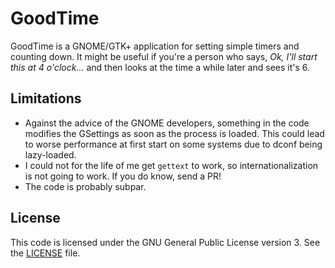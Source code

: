 # GoodTime
GoodTime is a GNOME/GTK+ application for setting simple timers and counting
down. It might be useful if you're a person who says, *Ok, I'll start this at
4 o'clock...* and then looks at the time a while later and sees it's 6.

## Limitations
* Against the advice of the GNOME developers, something in the code modifies the
  GSettings as soon as the process is loaded. This could lead to worse
  performance at first start on some systems due to dconf being lazy-loaded.
* I could not for the life of me get `gettext` to work, so internationalization
  is not going to work. If you do know, send a PR!
* The code is probably subpar.

## License
This code is licensed under the GNU General Public License version 3. See the
[LICENSE](LICENSE) file.
